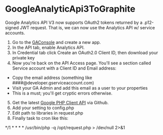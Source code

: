 GoogleAnalyticApi3ToGraphite
============================
Google Analytics API V3 now supports OAuth2 tokens returned by a .p12-signed JWT request. That is, we can now use the Analytics API w/ service accounts.

1.  Go to the [GAConsole](https://code.google.com/apis/console/) and create a new app.
2.  In the API tab, enable Analytics API.
3.  In Credential tab click Create an OAuth2.0 Client ID, then download your private key
4.  Now you're back on the API Access page. You'll see a section called Service account with a Client ID and Email address:
   * Copy the email address (something like ####@developer.gserviceaccount.com)
   * Visit your GA Admin and add this email as a user to your properties
   * This is a must; you'll get cryptic errors otherwise.
5.  Get the latest [Google PHP Client API](https://github.com/google/google-api-php-client) via Github.
6.  Add your setting to config.php
7.  Edit path to libraries in request.php
8.  Finally task to cron like this:

*/1 * * * *    /usr/bin/php -q /opt/request.php > /dev/null 2>&1

